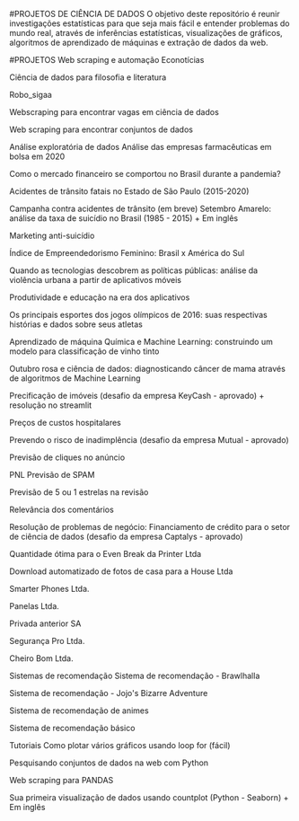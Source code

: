 #PROJETOS DE CIÊNCIA DE DADOS
O objetivo deste repositório é reunir investigações estatísticas para que seja mais fácil e entender problemas do mundo real, através de inferências estatísticas, visualizações de gráficos, algoritmos de aprendizado de máquinas e extração de dados da web.

#PROJETOS
Web scraping e automação
Econotícias

Ciência de dados para filosofia e literatura

Robo_sigaa

Webscraping para encontrar vagas em ciência de dados

Web scraping para encontrar conjuntos de dados

Análise exploratória de dados
Análise das empresas farmacêuticas em bolsa em 2020

Como o mercado financeiro se comportou no Brasil durante a pandemia?

Acidentes de trânsito fatais no Estado de São Paulo (2015-2020)

Campanha contra acidentes de trânsito (em breve)
Setembro Amarelo: análise da taxa de suicídio no Brasil (1985 - 2015) + Em inglês

Marketing anti-suicídio

Índice de Empreendedorismo Feminino: Brasil x América do Sul

Quando as tecnologias descobrem as políticas públicas: análise da violência urbana a partir de aplicativos móveis

Produtividade e educação na era dos aplicativos

Os principais esportes dos jogos olímpicos de 2016: suas respectivas histórias e dados sobre seus atletas

Aprendizado de máquina
Química e Machine Learning: construindo um modelo para classificação de vinho tinto

Outubro rosa e ciência de dados: diagnosticando câncer de mama através de algoritmos de Machine Learning

Precificação de imóveis (desafio da empresa KeyCash - aprovado) + resolução no streamlit

Preços de custos hospitalares

Prevendo o risco de inadimplência (desafio da empresa Mutual - aprovado)

Previsão de cliques no anúncio

PNL
Previsão de SPAM

Previsão de 5 ou 1 estrelas na revisão

Relevância dos comentários

Resolução de problemas de negócio:
Financiamento de crédito para o setor de ciência de dados (desafio da empresa Captalys - aprovado)

Quantidade ótima para o Even Break da Printer Ltda

Download automatizado de fotos de casa para a House Ltda

Smarter Phones Ltda.

Panelas Ltda.

Privada anterior SA

Segurança Pro Ltda.

Cheiro Bom Ltda.

Sistemas de recomendação
Sistema de recomendação - Brawlhalla

Sistema de recomendação - Jojo's Bizarre Adventure

Sistema de recomendação de animes

Sistema de recomendação básico

Tutoriais
Como plotar vários gráficos usando loop for (fácil)

Pesquisando conjuntos de dados na web com Python

Web scraping para PANDAS

Sua primeira visualização de dados usando countplot (Python - Seaborn) + Em inglês

